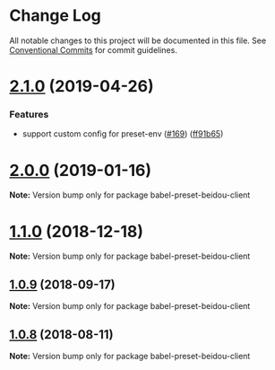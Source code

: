# Change Log

All notable changes to this project will be documented in this file.
See [Conventional Commits](https://conventionalcommits.org) for commit guidelines.

# [2.1.0](https://github.com/alibaba/beidou/tree/master/packages/babel-preset-beidou-client/compare/v2.0.5...v2.1.0) (2019-04-26)

### Features

- support custom config for preset-env ([#169](https://github.com/alibaba/beidou/tree/master/packages/babel-preset-beidou-client/issues/169)) ([ff91b65](https://github.com/alibaba/beidou/tree/master/packages/babel-preset-beidou-client/commit/ff91b65))

# [2.0.0](https://github.com/alibaba/beidou/tree/master/packages/babel-preset-beidou-client/compare/v1.2.1...v2.0.0) (2019-01-16)

**Note:** Version bump only for package babel-preset-beidou-client

<a name="1.1.0"></a>

# [1.1.0](https://github.com/alibaba/beidou/tree/master/packages/babel-preset-beidou-client/compare/v1.0.10...v1.1.0) (2018-12-18)

**Note:** Version bump only for package babel-preset-beidou-client

<a name="1.0.9"></a>

## [1.0.9](https://github.com/alibaba/beidou/tree/master/packages/babel-preset-beidou-client/compare/v1.0.8...v1.0.9) (2018-09-17)

**Note:** Version bump only for package babel-preset-beidou-client

<a name="1.0.8"></a>

## [1.0.8](https://github.com/alibaba/beidou/tree/master/packages/babel-preset-beidou-client/compare/v1.0.7...v1.0.8) (2018-08-11)

**Note:** Version bump only for package babel-preset-beidou-client
